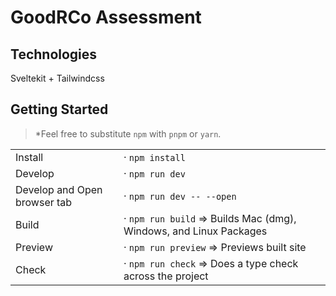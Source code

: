 # GoodRCo Assessment

## Technologies

Sveltekit + Tailwindcss

## Getting Started

> \*Feel free to substitute `npm` with `pnpm` or `yarn`.

|                              |                                                                    |
| ---------------------------- | ------------------------------------------------------------------ |
| Install                      | · `npm install`                                                    |
| Develop                      | · `npm run dev`                                                    |
| Develop and Open browser tab | · `npm run dev -- --open`                                          |
| Build                        | · `npm run build` => Builds Mac (dmg), Windows, and Linux Packages |
| Preview                      | · `npm run preview` => Previews built site                         |
| Check                        | · `npm run check` => Does a type check across the project          |
